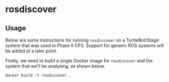 # rosdiscover

## Usage

Below are some instructions for running `rosdiscover` on a TurtleBot/Stage
system that was used in Phase II CP2. Support for generic ROS systems will
be added at a later point.

Firstly, we need to build a single Docker image for `rosdiscover` and the
system that we'll be analysing, as shown below.

```
docker build -t rosdiscover .
```

